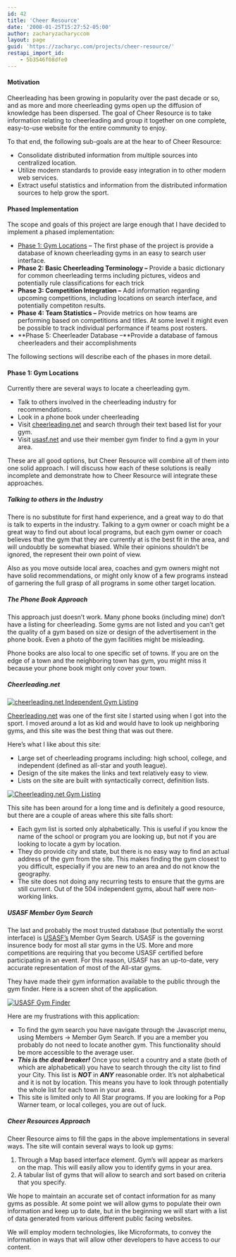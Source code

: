 ```yaml
---
id: 42
title: 'Cheer Resource'
date: '2008-01-25T15:27:52-05:00'
author: zacharyzacharyccom
layout: page
guid: 'https://zacharyc.com/projects/cheer-resource/'
restapi_import_id:
    - 5b3546f08dfe0
---
```


#### Motivation

Cheerleading has been growing in popularity over the past decade or so, and as more and more cheerleading gyms open up the diffusion of knowledge has been dispersed. The goal of Cheer Resource is to take information relating to cheerleading and group it together on one complete, easy-to-use website for the entire community to enjoy.

To that end, the following sub-goals are at the hear to of Cheer Resource:

- Consolidate distributed information from multiple sources into centralized location.
- Utilize modern standards to provide easy integration in to other modern web services.
- Extract useful statistics and information from the distributed information sources to help grow the sport.

#### Phased Implementation

The scope and goals of this project are large enough that I have decided to implement a phased implementation:

- [Phase 1: Gym Locations](#phase_1) – The first phase of the project is provide a database of known cheerleading gyms in an easy to search user interface.
- **Phase 2: Basic Cheerleading Terminology –** Provide a basic dictionary for common cheerleading terms including pictures, videos and potentially rule classifications for each trick
- **Phase 3: Competition Integration –** Add information regarding upcoming competitions, including locations on search interface, and potentially competiton results.
- **Phase 4: Team Statistics –** Provide metrics on how teams are performing based on competitions and titles. At some level it might even be possible to track individual performance if teams post rosters.
- **Phase 5: Cheerleader Database –**Provide a database of famous cheerleaders and their accomplishments

The following sections will describe each of the phases in more detail.

#### <a name="phase_1"></a>Phase 1: Gym Locations

Currently there are several ways to locate a cheerleading gym.

- Talk to others involved in the cheerleading industry for recommendations.
- Look in a phone book under cheerleading
- Visit [cheerleading.net](http://www.cheerleading.net) and search through their text based list for your gym.
- Visit [usasf.net](http://www.usasf.net) and use their member gym finder to find a gym in your area.

These are all good options, but Cheer Resource will combine all of them into one solid approach. I will discuss how each of these solutions is really incomplete and demonstrate how to Cheer Resource will integrate these approaches.

##### Talking to others in the Industry

There is no substitute for first hand experience, and a great way to do that is talk to experts in the industry. Talking to a gym owner or coach might be a great way to find out about local programs, but each gym owner or coach believes that the gym that they are currently at is the best fit in the area, and will undoubtly be somewhat biased. While their opinions shouldn’t be ignored, the represent their own point of view.

Also as you move outside local area, coaches and gym owners might not have solid recommendations, or might only know of a few programs instead of garnering the full grasp of all programs in some other target location.

##### The Phone Book Approach

This approach just doesn’t work. Many phone books (including mine) don’t have a listing for cheerleading. Some gyms are not listed and you can’t get the quality of a gym based on size or design of the advertisement in the phone book. Even a photo of the gym facilities might be misleading.

Phone books are also local to one specific set of towns. If you are on the edge of a town and the neighboring town has gym, you might miss it because your phone book might only cover your town.

##### Cheerleading.net

[![cheerleading.net Independent Gym Listing](https://i0.wp.com/zacharyc.com/wp-content/uploads/2008/02/cheerleadnet_net_window.thumbnail.png?w=1100&ssl=1)](https://i0.wp.com/zacharyc.com/wp-content/uploads/2008/02/cheerleadnet_net_window.png?ssl=1 "cheerleading.net Independent Gym Listing")

[Cheerleading.net](http://www.cheerleading.net) was one of the first site I started using when I got into the sport. I moved around a lot as kid and would have to look up neighboring gyms, and this site was the best thing that was out there.

Here’s what I like about this site:

- Large set of cheerleading programs including: high school, college, and independent (defined as all-star and youth league).
- Design of the site makes the links and text relatively easy to view.
- Lists on the site are built with syntactically correct, definition lists.

[![Cheerleading.net Gym Listing](https://i0.wp.com/zacharyc.com/wp-content/uploads/2008/02/cheerleadnet_net_list_selection.thumbnail.png?w=1100&ssl=1)](https://i0.wp.com/zacharyc.com/wp-content/uploads/2008/02/cheerleadnet_net_list_selection.png?ssl=1 "Cheerleading.net Gym Listing")

This site has been around for a long time and is definitely a good resource, but there are a couple of areas where this site falls short:

- Each gym list is sorted only alphabetically. This is useful if you know the name of the school or program you are looking up, but not if you are looking to locate a gym by location.
- They do provide city and state, but there is no easy way to find an actual address of the gym from the site. This makes finding the gym closest to you difficult, especially if you are new to an area and do not know the geography.
- The site does not doing any recurring tests to ensure that the gyms are still current. Out of the 504 independent gyms, about half were non-working links.

##### USASF Member Gym Search

The last and probably the most trusted database (but potentially the worst interface) is [USASF’s](http://www.usasf.net) Member Gym Search. USASF is the governing insurence body for most all star gyms in the US. More and more competitions are requiring that you become USASF certified before participating in an event. For this reason, USASF has an up-to-date, very accurate representation of most of the All-star gyms.

They have made their gym information available to the public through the gym finder. Here is a screen shot of the application.

[![USASF Gym Finder](https://i0.wp.com/zacharyc.com/wp-content/uploads/2008/02/usasf_gymfinder.png?w=500&ssl=1)](https://zacharyc.com/projects/cheer-resource/usasf-gym-finder/)

Here are my frustrations with this application:

- To find the gym search you have navigate through the Javascript menu, using Members -&gt; Member Gym Search. If you are a member you probably do not need to locate another gym. This functionality should be more accessible to the average user.
- ***This is the deal breaker!*** Once you select a country and a state (both of which are alphabetical) you have to search through the city list to find your City. This list is ***NOT*** in ***ANY*** reasonable order. It’s not alphabetical and it is not by location. This means you have to look through potentially the whole list for each town in your area.
- This site is limited only to All Star programs. If you are looking for a Pop Warner team, or local colleges, you are out of luck.

##### Cheer Resources Approach

Cheer Resource aims to fill the gaps in the above implementations in several ways. The site will contain several ways to look up gyms:

1. Through a Map based interface element. Gym’s will appear as markers on the map. This will easily allow you to identify gyms in your area.
2. A tabular list of gyms that will allow to search and sort based on criteria that you specify.

We hope to maintain an accurate set of contact information for as many gyms as possible. At some point we will allow gyms to populate their own information and keep up to date, but in the beginning we will start with a list of data generated from various different public facing websites.

We will employ modern technologies, like Microformats, to convey the information in ways that will allow other developers to have access to our content.